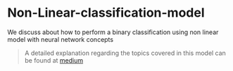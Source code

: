 # Non-Linear-classification-model

We discuss about how to perform a binary classification using non linear model with neural network concepts

> A detailed explanation regarding the topics covered in this model can be found at [medium](https://naveen-varma.medium.com/non-linear-classification-model-using-deep-neural-networks-p-2-9d602c99bcf5)

